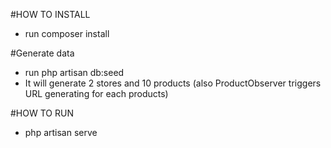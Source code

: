 #HOW TO INSTALL
 - run composer install
 
#Generate data
 - run php artisan db:seed 
 - It will generate 2 stores and 10 products (also ProductObserver triggers URL generating for each products)

#HOW TO RUN
 - php artisan serve
